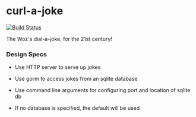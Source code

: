 # curl-a-joke
[![Build Status](https://travis-ci.org/dvdmuckle/curl-a-joke.svg?branch=master)](https://travis-ci.org/dvdmuckle/curl-a-joke)

The Woz's dial-a-joke, for the 21st century!

### Design Specs

 * Use HTTP server to serve up jokes

 * Use gorm to access jokes from an sqlite database

 * Use command line arguments for configuring port and location of sqlite db

 * If no database is specified, the default will be used

